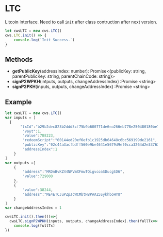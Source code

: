 # LTC

Litcoin Interface. Need to call `init` after class contruction after next version.

```javascript
let cwsLTC = new cws.LTC()
cws.LTC.init() => {
    console.log(`Init Success.`)
}
```

## Methods

* **getPublicKey**(addressIndex: number): Promise<{publicKey: string, parentPublicKey: string, parentChainCode: string}>
* **signP2WPKH**(intputs, outputs, changeAddressIndex) :Promise \<string>
* **signP2PKH**(inputs, outputs, changeAddressIndex) :Promise \<string>

## Example

```javascript
let cwsLTC = new cws.LTC()
var inputs = [
  {
       "txId":"b29b2dec823b2ddd5cf75b9b600771de6ea266eb778e250480180be799a2e51b",
        "vout":1,
        "value":788223,
        "redeemScript":"00144ed20ef6efb1c1925db64648c6bc569199de2161",
        "publicKey":"02c44a3acfbdff560e9be4641e5679d9ef0cca3264d2e337631f4de3ae34b20ba1",
        "addressIndex":1
    }
]
var outputs =[
    {
        "address":"MRDnBvKZ44NPVmXFmwTQigvcoaSDucgSD6",
        "value":729000
    },
    {
        "value":38244,
        "address":"ME4ETCJuPZpJcWCMbtHBPAAZ5SykhboHYU"
    }
]
var changeAddressIndex = 1

cwsLTC.init().then(()=>{
  cwsLTC.signP2WPKH(inputs, outputs, changeAddressIndex).then(fullTx=>{
    console.log(fullTx)
})
```